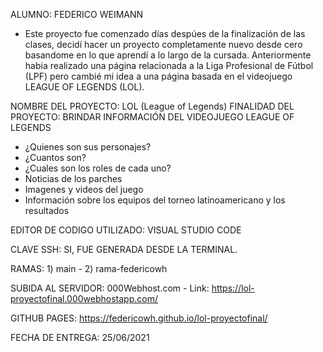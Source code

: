 ALUMNO: FEDERICO WEIMANN

- Este proyecto fue comenzado días despúes de la finalización de las clases, decidí hacer un proyecto completamente nuevo desde cero basandome
  en lo que aprendí a lo largo de la cursada. Anteriormente habia realizado una página relacionada a la Liga Profesional de Fútbol (LPF) pero 
  cambié mi idea a una página basada en el videojuego LEAGUE OF LEGENDS (LOL).

NOMBRE DEL PROYECTO: LOL (League of Legends)
FINALIDAD DEL PROYECTO: BRINDAR INFORMACIÓN DEL VIDEOJUEGO LEAGUE OF LEGENDS
- ¿Quienes son sus personajes?
- ¿Cuantos son?
- ¿Cuales son los roles de cada uno?
- Noticias de los parches
- Imagenes y videos del juego
- Información sobre los equipos del torneo latinoamericano y los resultados

EDITOR DE CODIGO UTILIZADO: VISUAL STUDIO CODE

CLAVE SSH: SI, FUE GENERADA DESDE LA TERMINAL.

RAMAS: 1) main - 2) rama-federicowh

SUBIDA AL SERVIDOR: 000Webhost.com - Link: https://lol-proyectofinal.000webhostapp.com/

GITHUB PAGES: https://federicowh.github.io/lol-proyectofinal/

FECHA DE ENTREGA: 25/06/2021
